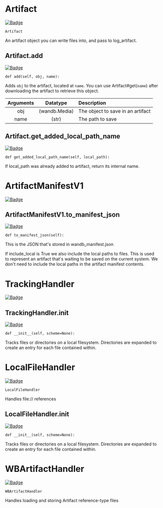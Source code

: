 # Artifact
[![Badge](https://img.shields.io/badge/View%20source%20on%20GitHub-black?style=for-the-badge&logo=github)](https://github.com/wandb/client/blob/master/wandb/sdk/wandb_artifacts.py#L69-L325)

`Artifact`

An artifact object you can write files into, and pass to log_artifact.











## Artifact.add
[![Badge](https://img.shields.io/badge/View%20source%20on%20GitHub-black?style=for-the-badge&logo=github)](https://github.com/wandb/client/blob/master/wandb/sdk/wandb_artifacts.py#L229-L276)

`def add(self, obj, name):`

Adds `obj` to the artifact, located at `name`. You can use Artifact#get(`name`) after downloading
the artifact to retrieve this object.


| **Arguments** | **Datatype** | **Description** |
|:--:|:--:|:--|
|obj|(wandb.Media)|The object to save in an artifact|
|name|(str)|The path to save|










## Artifact.get_added_local_path_name
[![Badge](https://img.shields.io/badge/View%20source%20on%20GitHub-black?style=for-the-badge&logo=github)](https://github.com/wandb/client/blob/master/wandb/sdk/wandb_artifacts.py#L278-L283)

`def get_added_local_path_name(self, local_path):`

If local_path was already added to artifact, return its internal name.











# ArtifactManifestV1
[![Badge](https://img.shields.io/badge/View%20source%20on%20GitHub-black?style=for-the-badge&logo=github)](https://github.com/wandb/client/blob/master/wandb/sdk/wandb_artifacts.py#L328-L402)















## ArtifactManifestV1.to_manifest_json
[![Badge](https://img.shields.io/badge/View%20source%20on%20GitHub-black?style=for-the-badge&logo=github)](https://github.com/wandb/client/blob/master/wandb/sdk/wandb_artifacts.py#L368-L394)

`def to_manifest_json(self):`

This is the JSON that's stored in wandb_manifest.json

If include_local is True we also include the local paths to files. This is
used to represent an artifact that's waiting to be saved on the current
system. We don't need to include the local paths in the artifact manifest
contents.












# TrackingHandler
[![Badge](https://img.shields.io/badge/View%20source%20on%20GitHub-black?style=for-the-badge&logo=github)](https://github.com/wandb/client/blob/master/wandb/sdk/wandb_artifacts.py#L636-L676)















## TrackingHandler.__init__
[![Badge](https://img.shields.io/badge/View%20source%20on%20GitHub-black?style=for-the-badge&logo=github)](https://github.com/wandb/client/blob/master/wandb/sdk/wandb_artifacts.py#L637-L646)

`def __init__(self, scheme=None):`

Tracks files or directories on a local filesystem. Directories
are expanded to create an entry for each file contained within.












# LocalFileHandler
[![Badge](https://img.shields.io/badge/View%20source%20on%20GitHub-black?style=for-the-badge&logo=github)](https://github.com/wandb/client/blob/master/wandb/sdk/wandb_artifacts.py#L682-L771)

`LocalFileHandler`

Handles file:// references











## LocalFileHandler.__init__
[![Badge](https://img.shields.io/badge/View%20source%20on%20GitHub-black?style=for-the-badge&logo=github)](https://github.com/wandb/client/blob/master/wandb/sdk/wandb_artifacts.py#L686-L692)

`def __init__(self, scheme=None):`

Tracks files or directories on a local filesystem. Directories
are expanded to create an entry for each file contained within.












# WBArtifactHandler
[![Badge](https://img.shields.io/badge/View%20source%20on%20GitHub-black?style=for-the-badge&logo=github)](https://github.com/wandb/client/blob/master/wandb/sdk/wandb_artifacts.py#L1172-L1233)

`WBArtifactHandler`

Handles loading and storing Artifact reference-type files











